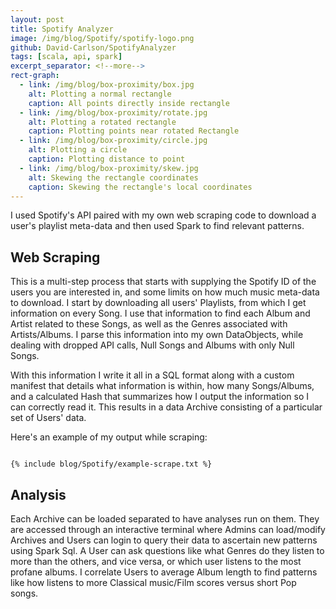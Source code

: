 ```yaml
---
layout: post
title: Spotify Analyzer
image: /img/blog/Spotify/spotify-logo.png
github: David-Carlson/SpotifyAnalyzer
tags: [scala, api, spark]
excerpt_separator: <!--more-->
rect-graph:
  - link: /img/blog/box-proximity/box.jpg
    alt: Plotting a normal rectangle
    caption: All points directly inside rectangle
  - link: /img/blog/box-proximity/rotate.jpg
    alt: Plotting a rotated rectangle
    caption: Plotting points near rotated Rectangle
  - link: /img/blog/box-proximity/circle.jpg
    alt: Plotting a circle
    caption: Plotting distance to point
  - link: /img/blog/box-proximity/skew.jpg
    alt: Skewing the rectangle coordinates
    caption: Skewing the rectangle's local coordinates
---
```

I used Spotify's API paired with my own web scraping code to download a user's playlist meta-data and then used Spark to find relevant patterns.
<!--more-->

## Web Scraping
This is a multi-step process that starts with supplying the Spotify ID of the users you are interested in, and some limits on how much music meta-data to download. I start by downloading all users' Playlists, from which I get information on every Song. I use that information to find each Album and Artist related to these Songs, as well as the Genres associated with Artists/Albums. I parse this information into my own DataObjects, while dealing with dropped API calls, Null Songs and Albums with only Null Songs. 

With this information I write it all in a SQL format along with a custom manifest that details what information is within, how many Songs/Albums, and a calculated Hash that summarizes how I output the information so I can correctly read it. This results in a data Archive consisting of a particular set of Users' data. 

Here's an example of my output while scraping:
<pre><code class="python">
{% include blog/Spotify/example-scrape.txt %}
</code></pre>

## Analysis
Each Archive can be loaded separated to have analyses run on them. They are accessed through an interactive terminal where Admins can load/modify Archives and Users can login to query their data to ascertain new patterns using Spark Sql. A User can ask questions like what Genres do they listen to more than the others, and vice versa, or which user listens to the most profane albums. I correlate Users to average Album length to find patterns like how listens to more Classical music/Film scores versus short Pop songs. 


